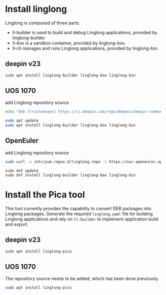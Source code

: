 <!--
SPDX-FileCopyrightText: 2023 UnionTech Software Technology Co., Ltd.

SPDX-License-Identifier: LGPL-3.0-or-later
-->

# Install linglong

Linglong is composed of three parts.

- ll-builder is used to build and debug Linglong applications, provided by linglong-builder.
- ll-box is a sandbox container, provided by linglong-box.
- ll-cli manages and runs Linglong applications, provided by linglong-bin.

## deepin v23

```bash
sudo apt install linglong-builder linglong-box linglong-bin
```

## UOS 1070

add Linglong repository source

```bash
echo "deb [trusted=yes] https://ci.deepin.com/repo/deepin/deepin-community/linglong-repo/ unstable main" | sudo tee -a /etc/apt/sources.list
```

```bash
sudo apt update
sudo apt install linglong-builder linglong-box linglong-bin
```

## OpenEuler

add Linglong repository source

```bash
sudo curl -o /etc/yum.repos.d/linglong.repo -L https://eur.openeuler.openatom.cn/coprs/kamiyadm/linglong/repo/openeuler-24.03_LTS/kamiyadm-linglong-openeuler-24.03_LTS.repo
```

```
sudo dnf update
sudo dnf install linglong-builder linglong-box linglong-bin
```

# Install the Pica tool

This tool currently provides the capability to convert DEB packages into Linglong packages. Generate the required `linglong.yaml` file for building Linglong applications and rely on `ll-builder` to implement application build and export.

## deepin v23

```bash
sudo apt install linglong-pica
```

## UOS 1070

The repository source needs to be added, which has been done previously.

```bash
sudo apt install linglong-pica
```
